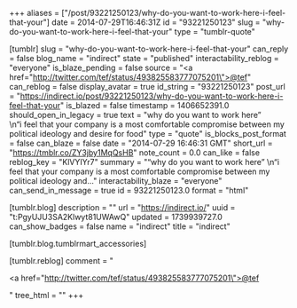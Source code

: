 +++
aliases = ["/post/93221250123/why-do-you-want-to-work-here-i-feel-that-your"]
date = 2014-07-29T16:46:31Z
id = "93221250123"
slug = "why-do-you-want-to-work-here-i-feel-that-your"
type = "tumblr-quote"

[tumblr]
slug = "why-do-you-want-to-work-here-i-feel-that-your"
can_reply = false
blog_name = "indirect"
state = "published"
interactability_reblog = "everyone"
is_blaze_pending = false
source = "<a href=\"http://twitter.com/tef/status/493825583777075201\">@tef</a>"
can_reblog = false
display_avatar = true
id_string = "93221250123"
post_url = "https://indirect.io/post/93221250123/why-do-you-want-to-work-here-i-feel-that-your"
is_blazed = false
timestamp = 1406652391.0
should_open_in_legacy = true
text = "why do you want to work here&rdquo;<br/>\n&ldquo;i feel that your company is a most comfortable compromise between my political ideology and desire for food"
type = "quote"
is_blocks_post_format = false
can_blaze = false
date = "2014-07-29 16:46:31 GMT"
short_url = "https://tmblr.co/ZY3jby1MqQsHB"
note_count = 0.0
can_like = false
reblog_key = "KlVYIYr7"
summary = "“why do you want to work here” \n“i feel that your company is a most comfortable compromise between my political ideology and..."
interactability_blaze = "everyone"
can_send_in_message = true
id = 93221250123.0
format = "html"

[tumblr.blog]
description = ""
url = "https://indirect.io/"
uuid = "t:PgyUJU3SA2Klwyt81UWAwQ"
updated = 1739939727.0
can_show_badges = false
name = "indirect"
title = "indirect"

[tumblr.blog.tumblrmart_accessories]

[tumblr.reblog]
comment = "<p><a href=\"http://twitter.com/tef/status/493825583777075201\">@tef</a></p>"
tree_html = ""
+++
